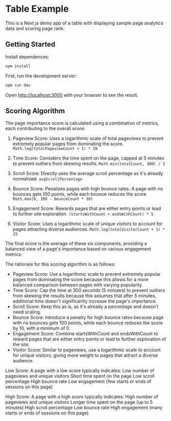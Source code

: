 # Table Example

This is a Next.js demo app of a table with displaying sample page analytics data and scoring page rank.

## Getting Started

Install dependences:

```bash
npm install
```

First, run the development server:

```bash
npm run dev
```

Open [http://localhost:3000](http://localhost:3000) with your browser to see the result.

## Scoring Algorithm

The page importance score is calculated using a combination of metrics, each contributing to the overall score:

1. Pageview Score: Uses a logarithmic scale of total pageviews to prevent extremely popular pages from dominating the score.
   `Math.log(totalPageviewCount + 1) * 20`

2. Time Score: Considers the time spent on the page, capped at 5 minutes to prevent outliers from skewing results.
   `Math.min(totalCount, 300) / 3`

3. Scroll Score: Directly uses the average scroll percentage as it's already normalized.
   `avgScrollPercentage`

4. Bounce Score: Penalizes pages with high bounce rates. A page with no bounces gets 100 points, while each bounce reduces the score.
   `Math.max(0, 100 - bounceCount * 10)`

5. Engagement Score: Rewards pages that are either entry points or lead to further site exploration.
   `(startsWithCount + endsWithCount) * 5`

6. Visitor Score: Uses a logarithmic scale of unique visitors to account for pages attracting diverse audiences.
   `Math.log(totalVisitorCount + 1) * 15`

The final score is the average of these six components, providing a balanced view of a page's importance based on various engagement metrics.

The rationale for this scoring algorithm is as follows:

- Pageview Score: Use a logarithmic scale to prevent extremely popular pages from dominating the score because this allows for a more balanced comparison between pages with varying popularity.
- Time Score: Cap the time at 300 seconds (5 minutes) to prevent outliers from skewing the results because this assumes that after 5 minutes, additional time doesn't significantly increase the page's importance.
- Scroll Score: Keep this as is, as it's already a percentage and doesn't need scaling.
- Bounce Score: Introduce a penalty for high bounce rates because page with no bounces gets 100 points, while each bounce reduces the score by 10, with a minimum of 0.
- Engagement Score: Combine startsWithCount and endsWithCount to reward pages that are either entry points or lead to further exploration of the site.
- Visitor Score: Similar to pageviews, use a logarithmic scale to account for unique visitors, giving more weight to pages that attract a diverse audience.

Low Score:
A page with a low score typically indicates:
Low number of pageviews and unique visitors
Short time spent on the page
Low scroll percentage
High bounce rate
Low engagement (few starts or ends of sessions on this page)

High Score:
A page with a high score typically indicates:
High number of pageviews and unique visitors
Longer time spent on the page (up to 5 minutes)
High scroll percentage
Low bounce rate
High engagement (many starts or ends of sessions on this page)
